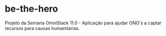 # be-the-hero
Projeto da Semana OmniStack 11.0 - Aplicação para ajudar ONG's a captar recursos para causas humanitárias.
